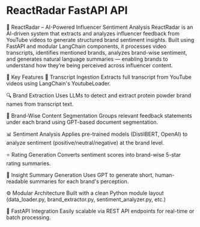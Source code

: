 # ReactRadar FastAPI API
🧠 ReactRadar – AI-Powered Influencer Sentiment Analysis
ReactRadar is an AI-driven system that extracts and analyzes influencer feedback from YouTube videos to generate structured brand sentiment insights. Built using FastAPI and modular LangChain components, it processes video transcripts, identifies mentioned brands, analyzes brand-wise sentiment, and generates natural language summaries — enabling brands to understand how they’re being perceived across influencer content.

🔧 Key Features
🎥 Transcript Ingestion
Extracts full transcript from YouTube videos using LangChain's YoutubeLoader.

🔍 Brand Extraction
Uses LLMs to detect and extract protein powder brand names from transcript text.

🧩 Brand-Wise Content Segmentation
Groups relevant feedback statements under each brand using GPT-based document segmentation.

📊 Sentiment Analysis
Applies pre-trained models (DistilBERT, OpenAI) to analyze sentiment (positive/neutral/negative) at the brand level.

⭐ Rating Generation
Converts sentiment scores into brand-wise 5-star rating summaries.

📝 Insight Summary Generation
Uses GPT to generate short, human-readable summaries for each brand's perception.

⚙️ Modular Architecture
Built with a clean Python module layout (data_loader.py, brand_extractor.py, sentiment_analyzer.py, etc.)

🚀 FastAPI Integration
Easily scalable via REST API endpoints for real-time or batch processing.



